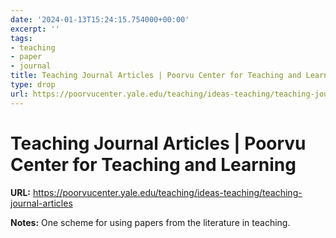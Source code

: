 ```yaml
---
date: '2024-01-13T15:24:15.754000+00:00'
excerpt: ''
tags:
- teaching
- paper
- journal
title: Teaching Journal Articles | Poorvu Center for Teaching and Learning
type: drop
url: https://poorvucenter.yale.edu/teaching/ideas-teaching/teaching-journal-articles
---
```


# Teaching Journal Articles | Poorvu Center for Teaching and Learning

**URL:** https://poorvucenter.yale.edu/teaching/ideas-teaching/teaching-journal-articles

**Notes:**
One scheme for using papers from the literature in teaching. 
